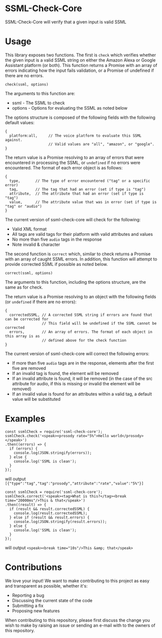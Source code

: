 # SSML-Check-Core

SSML-Check-Core will verify that a given input is valid SSML

# Usage

This library exposes two functions.  The first is `check` which verifies whether the given input is a valid SSML string on either the Amazon Alexa or Google Assistant platform (or both). This function returns a Promise with an array of errors indicating how the input fails validation, or a Promise of undefined if there are no errors.

```
check(ssml, options)
```

The arguments to this function are:

 * ssml - The SSML to check
 * options - Options for evaluating the SSML as noted below
 
The options structure is composed of the following fields with the following default values:

```
{
  platform:all,     // The voice platform to evaluate this SSML against.
                    // Valid values are "all", "amazon", or "google".
}
```

The return value is a Promise resolving to an array of errors that were encountered in processing the SSML, or `undefined` if no errors were encountered.  The format of each error object is as follows:

```
{
  type,       // The type of error encountered ("tag" or a specific error)
  tag,        // The tag that had an error (set if type is "tag")
  attribute,  // The attribute that had an error (set if type is "tag")
  value,      // The attribute value that was in error (set if type is "tag" or "audio")
}
```

The current version of ssml-check-core will check for the following:

 * Valid XML format
 * All tags are valid tags for their platform with valid attributes and values
 * No more than five `audio` tags in the response
 * Note invalid & character
 
The second function is `correct` which, similar to check returns a Promise with an array of caught SSML errors. In addition, this function will attempt to provide corrected SSML if possible as noted below.

```
correct(ssml, options)
```

The arguments to this function, including the options structure, are the same as for check.

The return value is a Promise resolving to an object with the following fields (or `undefined` if there are no errors):

```
{
  correctedSSML, // A corrected SSML string if errors are found that can be corrected for
                 // This field will be undefined if the SSML cannot be corrected
  errors,        // An array of errors. The format of each object in this array is as
                 // defined above for the check function     
}
```

The current version of ssml-check-core will correct the following errors:

 * If more than five `audio` tags are in the response, elements after the first five are removed
 * If an invalid tag is found, the element will be removed  
 * If an invalid attribute is found, it will be removed (in the case of the src attribute for audio, if this is missing or invalid the element will be removed)
 * If an invalid value is found for an attributes within a valid tag, a default value will be substituted 
# Examples

```
const ssmlCheck = require('ssml-check-core');
ssmlCheck.check('<speak><prosody rate="5%">Hello world</prosody></speak>')
.then((errors) => {
  if (errors) {
    console.log(JSON.stringify(errors));
  } else {
    console.log('SSML is clean');
  }
});
```
will output `[{"type":"tag","tag":"prosody","attribute":"rate","value":"5%"}]`


```
const ssmlCheck = require('ssml-check-core');
ssmlCheck.correct('<speak><tag>What is this?</tag><break time="20000ms"/>This & that</speak>')
.then((result) => {
  if (result && result.correctedSSML) {
    console.log(result.correctedSSML);
  } else if (result && result.errors) {
    console.log(JSON.stringify(result.errors));
  } else {
    console.log('SSML is clean');
  }
});
```
will output `<speak><break time="10s"/>This &amp; that</speak>`
# Contributions

We love your input! We want to make contributing to this project as easy and transparent as possible, whether it's:

- Reporting a bug
- Discussing the current state of the code
- Submitting a fix
- Proposing new features

When contributing to this repository, please first discuss the change you wish to make by raising an issue or sending an e-mail with to the owners of this repository.

